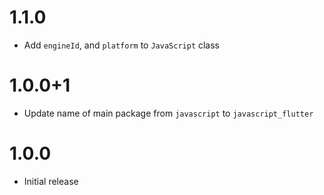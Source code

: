# 1.1.0

- Add `engineId`, and `platform` to `JavaScript` class

# 1.0.0+1

- Update name of main package from `javascript` to `javascript_flutter`

# 1.0.0

- Initial release
